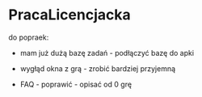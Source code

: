 # PracaLicencjacka

do popraek:

- mam już dużą bazę zadań - podłączyć bazę do apki 

- wygłąd okna z grą - zrobić bardziej przyjemną

- FAQ - poprawić - opisać od 0 grę
